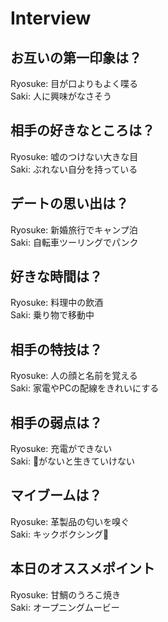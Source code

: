 # Interview

## お互いの第一印象は？

Ryosuke: 目が口よりもよく喋る  
Saki: 人に興味がなさそう

## 相手の好きなところは？

Ryosuke: 嘘のつけない大きな目  
Saki: ぶれない自分を持っている

## デートの思い出は？

Ryosuke: 新婚旅行でキャンプ泊  
Saki: 自転車ツーリングでパンク

## 好きな時間は？

Ryosuke: 料理中の飲酒  
Saki: 乗り物で移動中

## 相手の特技は？

Ryosuke: 人の顔と名前を覚える  
Saki: 家電やPCの配線をきれいにする

## 相手の弱点は？

Ryosuke: 充電ができない  
Saki: 🧸がないと生きていけない

## マイブームは？

Ryosuke: 革製品の匂いを嗅ぐ  
Saki: キックボクシング🥊

## 本日のオススメポイント

Ryosuke: 甘鯛のうろこ焼き  
Saki: オープニングムービー
